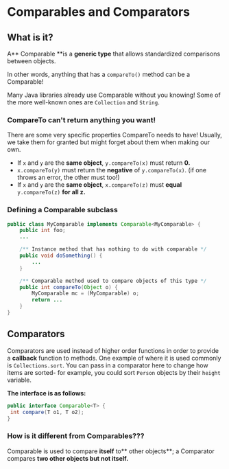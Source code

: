 # Comparables and Comparators

## What is it?

A** Comparable **is a **generic type** that allows standardized comparisons between objects.&#x20;

In other words, anything that has a `compareTo()` method can be a Comparable!

Many Java libraries already use Comparable without you knowing! Some of the more well-known ones are `Collection` and `String`.

### CompareTo can't return anything you want!

There are some very specific properties CompareTo needs to have! Usually, we take them for granted but might forget about them when making our own.

* If `x` and `y` are the **same object**, `y.compareTo(x)` must return **0.**
* `x.compareTo(y)` must return the **negative** of `y.compareTo(x)`. (if one throws an error, the other must too!)
* If `x` and `y` are the **same object**, `x.compareTo(z)` must **equal** `y.compareTo(z)` **for all z.**

### Defining a Comparable subclass

```java
public class MyComparable implements Comparable<MyComparable> {
    public int foo;
    ...

    /** Instance method that has nothing to do with comparable */
    public void doSomething() {
        ...
    }

    /** Comparable method used to compare objects of this type */
    public int compareTo(Object o) {
        MyComparable mc = (MyComparable) o;
        return ...
    }
}
```

## **Comparators**

Comparators are used instead of higher order functions in order to provide a **callback** function to methods. One example of where it is used commonly is `Collections.sort`. You can pass in a comparator here to change how items are sorted- for example, you could sort `Person` objects by their `height` variable.

**The interface is as follows:**

```java
public interface Comparable<T> {
 int compare(T o1, T o2);
}
```

### How is it different from Comparables???

Comparable is used to compare **itself** to** other objects**; a Comparator compares **two other objects but not itself.**

